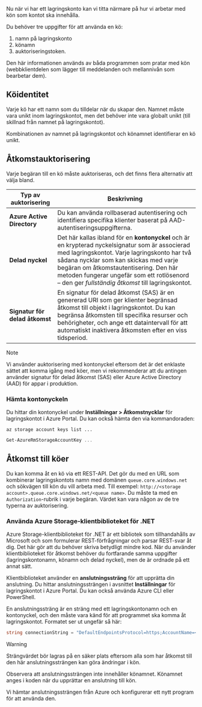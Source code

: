 Nu när vi har ett lagringskonto kan vi titta närmare på hur vi arbetar med kön som kontot ska innehålla.

Du behöver tre uppgifter för att använda en kö:

 1. namn på lagringskonto
 2. könamn
 3. auktoriseringstoken.

Den här informationen används av båda programmen som pratar med kön (webbklientdelen som lägger till meddelanden och mellannivån som bearbetar dem).

## <a name="queue-identity"></a>Köidentitet

Varje kö har ett namn som du tilldelar när du skapar den. Namnet måste vara unikt inom lagringskontot, men det behöver inte vara globalt unikt (till skillnad från namnet på lagringskontot).

Kombinationen av namnet på lagringskontot och könamnet identifierar en kö unikt.

## <a name="access-authorization"></a>Åtkomstauktorisering

Varje begäran till en kö måste auktoriseras, och det finns flera alternativ att välja bland.

| Typ av auktorisering | Beskrivning |
|--------------------|-------------|
| **Azure Active Directory** | Du kan använda rollbaserad autentisering och identifiera specifika klienter baserat på AAD-autentiseringsuppgifterna. |
| **Delad nyckel** | Det här kallas ibland för en **kontonyckel** och är en krypterad nyckelsignatur som är associerad med lagringskontot. Varje lagringskonto har två sådana nycklar som kan skickas med varje begäran om åtkomstautentisering. Den här metoden fungerar ungefär som ett rotlösenord – den ger _fullständig åtkomst_ till lagringskontot. |
| **Signatur för delad åtkomst** | En signatur för delad åtkomst (SAS) är en genererad URI som ger klienter begränsad åtkomst till objekt i lagringskontot. Du kan begränsa åtkomsten till specifika resurser och behörigheter, och ange ett dataintervall för att automatiskt inaktivera åtkomsten efter en viss tidsperiod.  |

> [!NOTE]
> Vi använder auktorisering med kontonyckel eftersom det är det enklaste sättet att komma igång med köer, men vi rekommenderar att du antingen använder signatur för delad åtkomst (SAS) eller Azure Active Directory (AAD) för appar i produktion.

### <a name="retrieving-the-account-key"></a>Hämta kontonyckeln
 
Du hittar din kontonyckel under **Inställningar > Åtkomstnycklar** för lagringskontot i Azure Portal. Du kan också hämta den via kommandoraden:

```azurecli
az storage account keys list ...
```

```powershell
Get-AzureRmStorageAccountKey ...
```

## <a name="accessing-queues"></a>Åtkomst till köer

Du kan komma åt en kö via ett REST-API. Det gör du med en URL som kombinerar lagringskontots namn med domänen `queue.core.windows.net` och sökvägen till kön du vill arbeta med. Till exempel: `http://<storage account>.queue.core.windows.net/<queue name>`. Du måste ta med en `Authorization`-rubrik i varje begäran. Värdet kan vara någon av de tre typerna av auktorisering.

### <a name="using-the-azure-storage-client-library-for-net"></a>Använda Azure Storage-klientbiblioteket för .NET

Azure Storage-klientbiblioteket för .NET är ett bibliotek som tillhandahålls av Microsoft och som formulerar REST-förfrågningar och parsar REST-svar åt dig. Det här gör att du behöver skriva betydligt mindre kod. När du använder klientbiblioteket för åtkomst behöver du fortfarande samma uppgifter (lagringskontonamn, könamn och delad nyckel), men de är ordnade på ett annat sätt.

Klientbiblioteket använder en **anslutningssträng** för att upprätta din anslutning. Du hittar anslutningssträngen i avsnittet **Inställningar** för lagringskontot i Azure Portal. Du kan också använda Azure CLI eller PowerShell.

En anslutningssträng är en sträng med ett lagringskontonamn och en kontonyckel, och den måste vara känd för att programmet ska komma åt lagringskontot. Formatet ser ut ungefär så här:

```csharp
string connectionString = "DefaultEndpointsProtocol=https;AccountName=<your storage account name>;AccountKey=<your key>;EndpointSuffix=core.windows.net"
```

> [!WARNING]
> Strängvärdet bör lagras på en säker plats eftersom alla som har åtkomst till den här anslutningssträngen kan göra ändringar i kön.

Observera att anslutningssträngen inte innehåller könamnet. Könamnet anges i koden när du upprättar en anslutning till kön.

Vi hämtar anslutningssträngen från Azure och konfigurerar ett nytt program för att använda den.